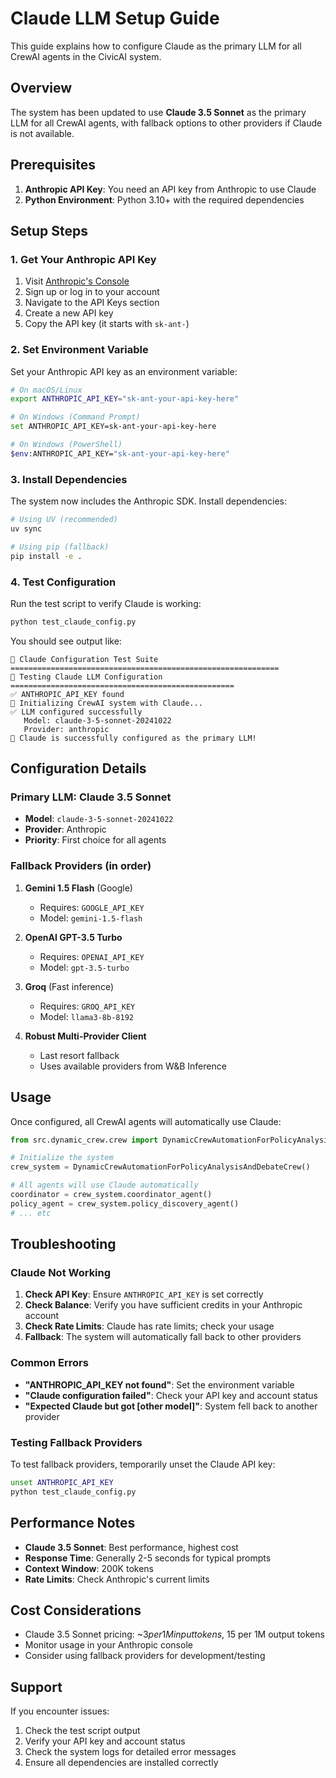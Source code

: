 # Claude LLM Setup Guide

This guide explains how to configure Claude as the primary LLM for all CrewAI agents in the CivicAI system.

## Overview

The system has been updated to use **Claude 3.5 Sonnet** as the primary LLM for all CrewAI agents, with fallback options to other providers if Claude is not available.

## Prerequisites

1. **Anthropic API Key**: You need an API key from Anthropic to use Claude
2. **Python Environment**: Python 3.10+ with the required dependencies

## Setup Steps

### 1. Get Your Anthropic API Key

1. Visit [Anthropic's Console](https://console.anthropic.com/)
2. Sign up or log in to your account
3. Navigate to the API Keys section
4. Create a new API key
5. Copy the API key (it starts with `sk-ant-`)

### 2. Set Environment Variable

Set your Anthropic API key as an environment variable:

```bash
# On macOS/Linux
export ANTHROPIC_API_KEY="sk-ant-your-api-key-here"

# On Windows (Command Prompt)
set ANTHROPIC_API_KEY=sk-ant-your-api-key-here

# On Windows (PowerShell)
$env:ANTHROPIC_API_KEY="sk-ant-your-api-key-here"
```

### 3. Install Dependencies

The system now includes the Anthropic SDK. Install dependencies:

```bash
# Using UV (recommended)
uv sync

# Using pip (fallback)
pip install -e .
```

### 4. Test Configuration

Run the test script to verify Claude is working:

```bash
python test_claude_config.py
```

You should see output like:
```
🚀 Claude Configuration Test Suite
============================================================
🧪 Testing Claude LLM Configuration
==================================================
✅ ANTHROPIC_API_KEY found
🔄 Initializing CrewAI system with Claude...
✅ LLM configured successfully
   Model: claude-3-5-sonnet-20241022
   Provider: anthropic
🎉 Claude is successfully configured as the primary LLM!
```

## Configuration Details

### Primary LLM: Claude 3.5 Sonnet

- **Model**: `claude-3-5-sonnet-20241022`
- **Provider**: Anthropic
- **Priority**: First choice for all agents

### Fallback Providers (in order)

1. **Gemini 1.5 Flash** (Google)
   - Requires: `GOOGLE_API_KEY`
   - Model: `gemini-1.5-flash`

2. **OpenAI GPT-3.5 Turbo**
   - Requires: `OPENAI_API_KEY`
   - Model: `gpt-3.5-turbo`

3. **Groq** (Fast inference)
   - Requires: `GROQ_API_KEY`
   - Model: `llama3-8b-8192`

4. **Robust Multi-Provider Client**
   - Last resort fallback
   - Uses available providers from W&B Inference

## Usage

Once configured, all CrewAI agents will automatically use Claude:

```python
from src.dynamic_crew.crew import DynamicCrewAutomationForPolicyAnalysisAndDebateCrew

# Initialize the system
crew_system = DynamicCrewAutomationForPolicyAnalysisAndDebateCrew()

# All agents will use Claude automatically
coordinator = crew_system.coordinator_agent()
policy_agent = crew_system.policy_discovery_agent()
# ... etc
```

## Troubleshooting

### Claude Not Working

1. **Check API Key**: Ensure `ANTHROPIC_API_KEY` is set correctly
2. **Check Balance**: Verify you have sufficient credits in your Anthropic account
3. **Check Rate Limits**: Claude has rate limits; check your usage
4. **Fallback**: The system will automatically fall back to other providers

### Common Errors

- **"ANTHROPIC_API_KEY not found"**: Set the environment variable
- **"Claude configuration failed"**: Check your API key and account status
- **"Expected Claude but got [other model]"**: System fell back to another provider

### Testing Fallback Providers

To test fallback providers, temporarily unset the Claude API key:

```bash
unset ANTHROPIC_API_KEY
python test_claude_config.py
```

## Performance Notes

- **Claude 3.5 Sonnet**: Best performance, highest cost
- **Response Time**: Generally 2-5 seconds for typical prompts
- **Context Window**: 200K tokens
- **Rate Limits**: Check Anthropic's current limits

## Cost Considerations

- Claude 3.5 Sonnet pricing: ~$3 per 1M input tokens, ~$15 per 1M output tokens
- Monitor usage in your Anthropic console
- Consider using fallback providers for development/testing

## Support

If you encounter issues:

1. Check the test script output
2. Verify your API key and account status
3. Check the system logs for detailed error messages
4. Ensure all dependencies are installed correctly 